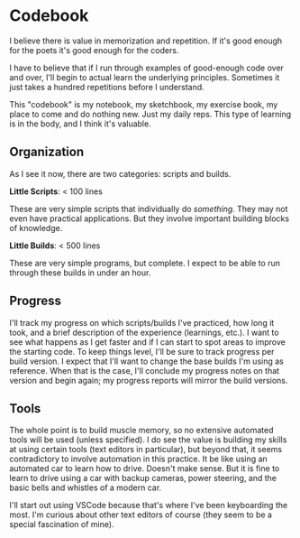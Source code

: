 # Codebook

I believe there is value in memorization and repetition. If it's good enough for the poets it's good enough for the coders.

I have to believe that if I run through examples of good-enough code over and over, I'll begin to actual learn the underlying principles. Sometimes it just takes a hundred repetitions before I understand.

This "codebook" is my notebook, my sketchbook, my exercise book, my place to come and do nothing new. Just my daily reps. This type of learning is in the body, and I think it's valuable.

## Organization

As I see it now, there are two categories: scripts and builds.

**Little Scripts**: < 100 lines

These are very simple scripts that individually do *something*. They may not even have practical applications. But they involve important building blocks of knowledge.

**Little Builds**: < 500 lines

These are very simple programs, but complete. I expect to be able to run through these builds in under an hour.

## Progress

I'll track my progress on which scripts/builds I've practiced, how long it took, and a brief description of the experience (learnings, etc.). I want to see what happens as I get faster and if I can start to spot areas to improve the starting code. To keep things level, I'll be sure to track progress per build version. I expect that I'll want to change the base builds I'm using as reference. When that is the case, I'll conclude my progress notes on that version and begin again; my progress reports will mirror the build versions.

## Tools

The whole point is to build muscle memory, so no extensive automated tools will be used (unless specified). I do see the value is building my skills at using certain tools (text editors in particular), but beyond that, it seems contradictory to involve automation in this practice. It be like using an automated car to learn how to drive. Doesn't make sense. But it is fine to learn to drive using a car with backup cameras, power steering, and the basic bells and whistles of a modern car.

I'll start out using VSCode because that's where I've been keyboarding the most. I'm curious about other text editors of course (they seem to be a special fascination of mine).
